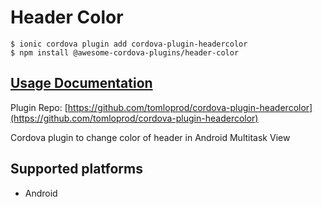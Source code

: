 # Header Color

```
$ ionic cordova plugin add cordova-plugin-headercolor
$ npm install @awesome-cordova-plugins/header-color
```

## [Usage Documentation](https://danielsogl.gitbook.io/awesome-cordova-plugins/plugins/header-color/)

Plugin Repo: [https://github.com/tomloprod/cordova-plugin-headercolor](https://github.com/tomloprod/cordova-plugin-headercolor)

Cordova plugin to change color of header in Android Multitask View

## Supported platforms

- Android
  



